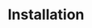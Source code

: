 ---
layout: single
title:  "Installation"
category: "spotlight"
permalink: /how-to/installation/

header:
    teaser: /assets/images/default-1.jpg
    image: /assets/images/default-1.jpg  # Putting the path to an image here will add a header image.
    image_description: "An open book on a black background." # It is good practice to include an image desription as alt text.
    caption: # Put a caption for your image here. It will display in the bottom right corner of the image.
    show_overlay_excerpt: false

sidebar:
    nav: "categories"

toc: true
toc_label: "On this page"
---